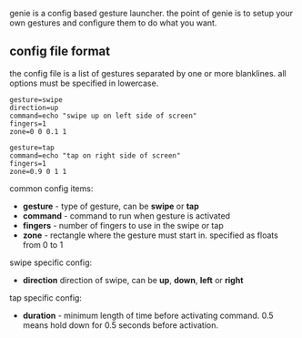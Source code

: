 genie is a config based gesture launcher. the point of genie is to setup your
own gestures and configure them to do what you want.

## config file format

the config file is a list of gestures separated by one or more blanklines. all
options must be specified in lowercase.

```
gesture=swipe
direction=up
command=echo "swipe up on left side of screen"
fingers=1
zone=0 0 0.1 1

gesture=tap
command=echo "tap on right side of screen"
fingers=1
zone=0.9 0 1 1
```

common config items:

* **gesture** - type of gesture, can be **swipe** or **tap**
* **command** - command to run when gesture is activated
* **fingers** - number of fingers to use in the swipe or tap
* **zone** - rectangle where the gesture must start in. specified as floats from 0 to 1

swipe specific config:

* **direction** direction of swipe, can be **up**, **down**, **left** or **right**

tap specific config:

* **duration** - minimum length of time before activating command. 0.5 means hold down for 0.5 seconds before activation.
